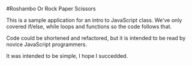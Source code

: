 #Roshambo
Or Rock Paper Scissors

This is a sample application for an intro to JavaScript class. We've only covered if/else, while loops and functions so the code follows that.

Code could be shortened and refactored, but it is intended to be read by novice JavaScript programmers.

It was intended to be simple, I hope I succedded.
